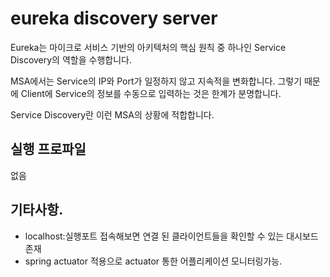 # eureka discovery server

Eureka는 마이크로 서비스 기반의 아키텍처의 핵심 원칙 중 하나인 Service Discovery의 역할을 수행합니다. 

MSA에서는 Service의 IP와 Port가 일정하지 않고 지속적을 변화합니다. 그렇기 때문에 Client에 Service의 정보를 수동으로 입력하는 것은 한계가 분명합니다. 

Service Discovery란 이런 MSA의 상황에 적합합니다.

## 실행 프로파일

없음

## 기타사항.

- localhost:실행포트 접속해보면 연결 된 클라이언트들을 확인할 수 있는 대시보드 존재
- spring actuator 적용으로 actuator 통한 어플리케이션 모니터링가능.
